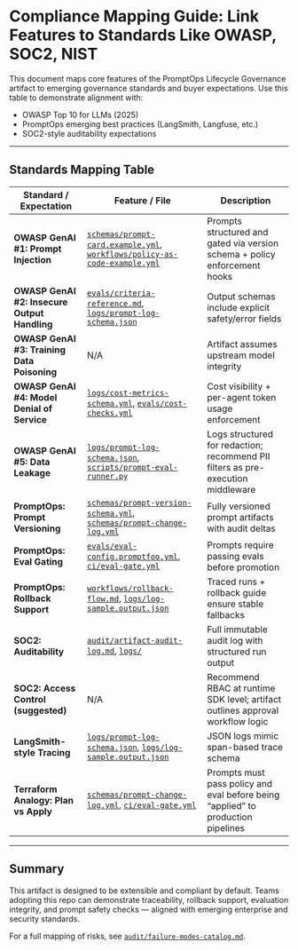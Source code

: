 # Compliance Mapping Guide: Link Features to Standards Like OWASP, SOC2, NIST

This document maps core features of the PromptOps Lifecycle Governance artifact to emerging governance standards and buyer expectations. Use this table to demonstrate alignment with:

- OWASP Top 10 for LLMs (2025)
- PromptOps emerging best practices (LangSmith, Langfuse, etc.)
- SOC2-style auditability expectations

---

## Standards Mapping Table

| Standard / Expectation                       | Feature / File                                                                                                                                             | Description                                                                      |
| -------------------------------------------- | ---------------------------------------------------------------------------------------------------------------------------------------------------------- | -------------------------------------------------------------------------------- |
| **OWASP GenAI #1: Prompt Injection**         | [`schemas/prompt-card.example.yml`](../schemas/prompt-card.example.yml), [`workflows/policy-as-code-example.yml`](../workflows/policy-as-code-example.yml) | Prompts structured and gated via version schema + policy enforcement hooks       |
| **OWASP GenAI #2: Insecure Output Handling** | [`evals/criteria-reference.md`](../evals/criteria-reference.md), [`logs/prompt-log-schema.json`](../logs/prompt-log-schema.json)                           | Output schemas include explicit safety/error fields                              |
| **OWASP GenAI #3: Training Data Poisoning**  | N/A                                                                                                                                                        | Artifact assumes upstream model integrity                                        |
| **OWASP GenAI #4: Model Denial of Service**  | [`logs/cost-metrics-schema.yml`](../logs/cost-metrics-schema.yml), [`evals/cost-checks.yml`](../evals/cost-checks.yml)                                     | Cost visibility + per-agent token usage enforcement                              |
| **OWASP GenAI #5: Data Leakage**             | [`logs/prompt-log-schema.json`](../logs/prompt-log-schema.json), [`scripts/prompt-eval-runner.py`](../scripts/prompt-eval-runner.py)                       | Logs structured for redaction; recommend PII filters as pre-execution middleware |
| **PromptOps: Prompt Versioning**             | [`schemas/prompt-version-schema.yml`](../schemas/prompt-version-schema.yml), [`schemas/prompt-change-log.yml`](../schemas/prompt-change-log.yml)           | Fully versioned prompt artifacts with audit deltas                               |
| **PromptOps: Eval Gating**                   | [`evals/eval-config.promptfoo.yml`](../evals/eval-config.promptfoo.yml), [`ci/eval-gate.yml`](../ci/eval-gate.yml)                                         | Prompts require passing evals before promotion                                   |
| **PromptOps: Rollback Support**              | [`workflows/rollback-flow.md`](../workflows/rollback-flow.md), [`logs/log-sample.output.json`](../logs/log-sample.output.json)                             | Traced runs + rollback guide ensure stable fallbacks                             |
| **SOC2: Auditability**                       | [`audit/artifact-audit-log.md`](../audit/artifact-audit-log.md), [`logs/`](../logs/)                                                                       | Full immutable audit log with structured run output                              |
| **SOC2: Access Control (suggested)**         | N/A                                                                                                                                                        | Recommend RBAC at runtime SDK level; artifact outlines approval workflow logic   |
| **LangSmith-style Tracing**                  | [`logs/prompt-log-schema.json`](../logs/prompt-log-schema.json), [`logs/log-sample.output.json`](../logs/log-sample.output.json)                           | JSON logs mimic span-based trace schema                                          |
| **Terraform Analogy: Plan vs Apply**         | [`schemas/prompt-change-log.yml`](../schemas/prompt-change-log.yml), [`ci/eval-gate.yml`](../ci/eval-gate.yml)                                             | Prompts must pass policy and eval before being “applied” to production pipelines |

---

## Summary

This artifact is designed to be extensible and compliant by default. Teams adopting this repo can demonstrate traceability, rollback support, evaluation integrity, and prompt safety checks — aligned with emerging enterprise and security standards.

For a full mapping of risks, see [`audit/failure-modes-catalog.md`](../audit/failure-modes-catalog.md).
